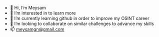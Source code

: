- 👋 Hi, I’m Meysam
- 👀 I’m interested in to learn more
- 🌱 I’m currently learning github in order to improve my OSINT career
- 💞️ I’m looking to collaborate on similar challenges to advance my skills
- 📫 meysamgn@gmail.com

<!---
Meysamgn82/Meysamgn82 is a ✨ special ✨ repository because its `README.md` (this file) appears on your GitHub profile.
You can click the Preview link to take a look at your changes.
--->
